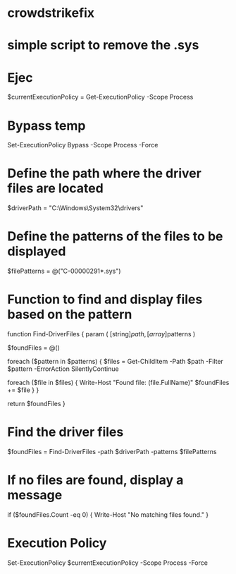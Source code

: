 # crowdstrikefix
# simple script to remove the .sys


# Ejec
$currentExecutionPolicy = Get-ExecutionPolicy -Scope Process

# Bypass temp
Set-ExecutionPolicy Bypass -Scope Process -Force

# Define the path where the driver files are located
$driverPath = "C:\Windows\System32\drivers"

# Define the patterns of the files to be displayed
$filePatterns = @("C-00000291*.sys")

# Function to find and display files based on the pattern
function Find-DriverFiles {
 param (
 [string]$path,
 [array]$patterns
 )
 
 $foundFiles = @()
 
 foreach ($pattern in $patterns) {
 $files = Get-ChildItem -Path $path -Filter $pattern -ErrorAction SilentlyContinue
 
 foreach ($file in $files) {
 Write-Host "Found file: $($file.FullName)"
 $foundFiles += $file
 }
 }
 
 return $foundFiles
}

# Find the driver files
$foundFiles = Find-DriverFiles -path $driverPath -patterns $filePatterns

# If no files are found, display a message
if ($foundFiles.Count -eq 0) {
 Write-Host "No matching files found."
}

# Execution Policy 
Set-ExecutionPolicy $currentExecutionPolicy -Scope Process -Force

